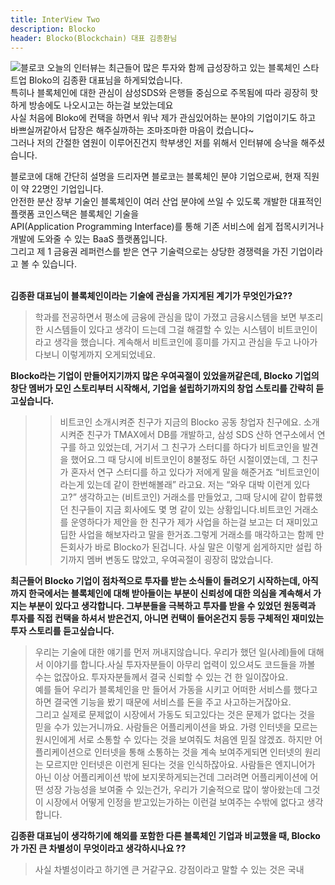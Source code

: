 ```yaml
---
title: InterView Two
description: Blocko
header: Blocko(Blockchain) 대표 김종환님
---
```

![블로코](http://fintechkorea.kr/wp-content/uploads/2015/10/%EB%A1%9C%EA%B3%A0_%EB%B8%94%EB%A1%9C%EC%BD%94530-X-459.png)
오늘의 인터뷰는 최근들어 많은 투자와 함께 급성장하고 있는 블록체인 스타트업 Bloko의 김종환 대표님을 하게되었습니다.<br/>
특히나 블록체인에 대한 관심이 삼성SDS와 은행들 중심으로 주목됨에 따라 굉장히 핫하게 방송에도 나오시고는 하는걸 보았는데요<br/>
사실 처음에 Bloko에 컨택을 하면서 워낙 제가 관심있어하는 분야의 기업이기도 하고 바쁘실꺼같아서 답장은 해주실까하는 조마조마한 마음이 컸습니다~<br/>
그러나 저의 간절한 염원이 이루어진건지 학부생인 저를 위해서 인터뷰에 승낙을 해주셨습니다.<br/>

블로코에 대해 간단히 설명을 드리자면 블로코는 블록체인 분야 기업으로써, 현재 직원이 약 22명인 기업입니다.<br/>
안전한 분산 장부 기술인 블록체인이 여러 산업 분야에 쓰일 수 있도록 개발한 대표적인 플랫폼 코인스택은 블록체인 기술을<br/>
API(Application Programming Interface)를 통해 기존 서비스에 쉽게 접목시키거나 개발에 도와줄 수 있는 BaaS 플랫폼입니다.<br/>
그리고 제 1 금융권 레퍼런스를 받은 연구 기술력으로는 상당한 경쟁력을 가진 기업이라고 볼 수 있습니다.<br/><br/>

**김종환 대표님이 블록체인이라는 기술에 관심을 가지게된 계기가 무엇인가요??**
> 학과를 전공하면서 평소에 금융에 관심을 많이 가졌고 금융시스템을 보면 부조리한 시스템들이 있다고 생각이 드는데 그걸 해결할 수 있는 시스템이 비트코인이라고 생각을 했습니다. 계속해서 비트코인에 흥미를 가지고 관심을 두고 나아가다보니 이렇게까지 오게되었네요.

**Blocko라는 기업이 만들어지기까지 많은 우여곡절이 있었을꺼같은데, Blocko 기업의 창단 멤버가 모인 스토리부터 시작해서, 기업을 설립하기까지의 창업 스토리를 간략히 듣고싶습니다.**
>>  비트코인 소개시켜준 친구가 지금의 Blocko 공동 창업자 친구에요. 소개 시켜준 친구가 TMAX에서 DB를 개발하고, 삼성 SDS 산하 연구소에서 연구를 하고 있었는데, 거기서 그 친구가 스터디를 하다가 비트코인을 발견을 했어요.그 때 당시에 비트코인이 8불정도 하던 시절이였는데, 그 친구가 혼자서 연구 스터디를 하고 있다가 저에게 말을 해준거죠 “비트코인이라는게 있는데 같이 한번해볼래” 라고요. 저는 “와우 대박 이런게 있다고?” 생각하고는 (비트코인) 거래소를 만들었고, 그때 당시에 같이 합류했던 친구들이 지금 회사에도 몇 명 같이 있는 상황입니다.비트코인 거래소를 운영하다가 제안을 한 친구가 제가 사업을 하는걸 보고는 더 재미있고 딥한 사업을 해보자라고 말을 한거죠.그렇게 거래소를 매각하고는 함께 만든회사가 바로 Blocko가 된겁니다. 사실 말은 이렇게 쉽게하지만 설립 하기까지 멤버 변동도 많았고, 우여곡절이 굉장히 많았습니다.

**최근들어 Blocko 기업이 점차적으로 투자를 받는 소식들이 들려오기 시작하는데, 아직까지 한국에서는 블록체인에 대해 받아들이는 부분이 신뢰성에 대한 의심을 계속해서 가지는 부분이 있다고 생각합니다. 그부분들을 극복하고 투자를 받을 수 있었던 원동력과 투자를 직접 컨택을 하셔서 받은건지, 아니면 컨택이 들어온건지 등등 구체적인 재미있는 투자 스토리를 듣고싶습니다.**
> 우리는 기술에 대한 얘기를 먼저 꺼내지않습니다. 우리가 했던 일(사례)들에 대해서 이야기를 합니다.사실 투자자분들이 아무리 업력이 있으셔도 코드들을 까볼 수는 없잖아요. 투자자분들께서 결국 신뢰할 수 있는 건 한 일이잖아요.<br/> 예를 들어 우리가 블록체인을 만 들어서 가동을 시키고 어떠한 서비스를 했다고하면 결국엔 기능을 봤기 때문에 서비스를 돈을 주고 사고하는거잖아요.<br/>그리고 실제로 문제없이 시장에서 가동도 되고있다는 것은 문제가 없다는 것을 믿을 수가 있는거니까요. 사람들은 어플리케이션을 봐요. 가령 인터넷을 모르는 원시인에게 서로 소통할 수 있다는 것을 보여줘도 처음엔 믿질 않겠죠. 하지만 어플리케이션으로 인터넷을 통해 소통하는 것을 계속 보여주게되면 인터넷의 원리는 모르지만 인터넷은 이런게 된다는 것을 인식하잖아요. 사람들은 엔지니어가 아닌 이상 어플리케이션 밖에 보지못하게되는건데 그러려면 어플리케이션에 어떤 성장 가능성을 보여줄 수 있는건가, 우리가 기술적으로 많이 쌓아왔는데 그것이 시장에서 어떻게 인정을 받고있는가하는 이런걸 보여주는 수밖에 없다고 생각합니다. 

**김종환 대표님이 생각하기에 해외를 포함한 다른 블록체인 기업과 비교했을 때, Blocko가 가진 큰 차별성이 무엇이라고 생각하시나요 ??**
> 사실 차별성이라고 하기엔 큰 거같구요. 강점이라고 말할 수 있는 것은 국내
